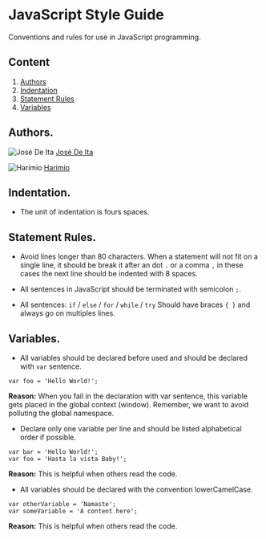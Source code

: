 # JavaScript Style Guide
Conventions and rules for use in JavaScript programming.

## Content
  1. [Authors](#authors)
  1. [Indentation](#indentation)
  1. [Statement Rules](#statement-rules)
  1. [Variables](#variables) 


## Authors.

![José De Ita](https://avatars3.githubusercontent.com/u/12465470?v=3&s=30) [José De Ita]

![Harimio](https://avatars3.githubusercontent.com/u/12465425?v=3&u=d0d7b2461c31cb2bc17a44e2dd64d18439e0bca0&s=30) [Harimio]

[José De Ita]: <https://github.com/josedeita>
[Harimio]: <https://github.com/harimio>

## Indentation.
- The unit of indentation is fours spaces.

## Statement Rules.

- Avoid lines longer than 80 characters. When a statement will not fit on a single line, it should be break it after an dot `.` or a comma `,` in these cases the next line should be indented with 8 spaces.

- All sentences in JavaScript should be terminated with semicolon `;`.

- All sentences: `if` / `else` / `for` / `while` / `try`  Should have braces `{ }` and always go on multiples lines.

## Variables.

- All variables should be declared before used and should be declared with `var` sentence.

 ```
 var foo = 'Hello World!'; 
 ```

  **Reason:** When you fail in the declaration with var sentence, this variable gets placed in the global context (window). Remember, we want to avoid polluting the global namespace.

- Declare only one variable per line and should be listed alphabetical order if possible.
 ```
 var bar = 'Hello World!'; 
 var foo = 'Hasta la vista Baby!';
 ```

  **Reason:** This is helpful when others read the code.

- All variables should be declared with the convention lowerCamelCase.

 ```
 var otherVariable = 'Namaste';
 var someVariable = 'A content here'; 
 ```

  **Reason:** This is helpful when others read the code.

